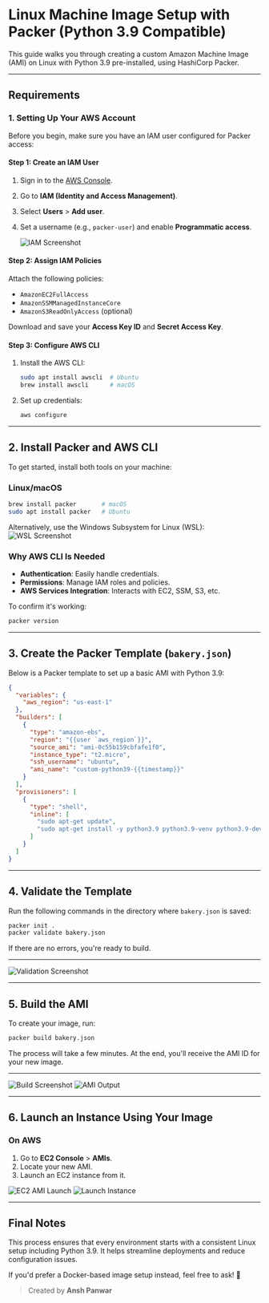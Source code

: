 # Linux Machine Image Setup with Packer (Python 3.9 Compatible)

This guide walks you through creating a custom Amazon Machine Image (AMI) on Linux with Python 3.9 pre-installed, using HashiCorp Packer.

---

## Requirements

### 1. Setting Up Your AWS Account

Before you begin, make sure you have an IAM user configured for Packer access:

#### **Step 1: Create an IAM User**
1. Sign in to the [AWS Console](https://aws.amazon.com/console/).
2. Go to **IAM (Identity and Access Management)**.
3. Select **Users** > **Add user**.
4. Set a username (e.g., `packer-user`) and enable **Programmatic access**.

   ![IAM Screenshot](https://github.com/user-attachments/assets/cb5e90d7-be6f-400d-8903-07d774f11516)

#### **Step 2: Assign IAM Policies**
Attach the following policies:
- `AmazonEC2FullAccess`
- `AmazonSSMManagedInstanceCore`
- `AmazonS3ReadOnlyAccess` (optional)

Download and save your **Access Key ID** and **Secret Access Key**.

#### **Step 3: Configure AWS CLI**
1. Install the AWS CLI:
   ```sh
   sudo apt install awscli  # Ubuntu
   brew install awscli      # macOS
   ```
2. Set up credentials:
   ```sh
   aws configure
   ```

---

## 2. Install Packer and AWS CLI

To get started, install both tools on your machine:

### **Linux/macOS**
```sh
brew install packer       # macOS
sudo apt install packer   # Ubuntu
```

Alternatively, use the Windows Subsystem for Linux (WSL):
![WSL Screenshot](https://github.com/user-attachments/assets/12f7cb9c-7add-4e72-a1f9-968719b8de1c)

### Why AWS CLI Is Needed
- **Authentication**: Easily handle credentials.
- **Permissions**: Manage IAM roles and policies.
- **AWS Services Integration**: Interacts with EC2, SSM, S3, etc.

To confirm it's working:
```sh
packer version
```

---

## 3. Create the Packer Template (`bakery.json`)

Below is a Packer template to set up a basic AMI with Python 3.9:

```json
{
  "variables": {
    "aws_region": "us-east-1"
  },
  "builders": [
    {
      "type": "amazon-ebs",
      "region": "{{user `aws_region`}}",
      "source_ami": "ami-0c55b159cbfafe1f0",
      "instance_type": "t2.micro",
      "ssh_username": "ubuntu",
      "ami_name": "custom-python39-{{timestamp}}"
    }
  ],
  "provisioners": [
    {
      "type": "shell",
      "inline": [
        "sudo apt-get update",
        "sudo apt-get install -y python3.9 python3.9-venv python3.9-dev"
      ]
    }
  ]
}
```

---

## 4. Validate the Template

Run the following commands in the directory where `bakery.json` is saved:

```sh
packer init .
packer validate bakery.json
```

If there are no errors, you're ready to build.

---

![Validation Screenshot](https://github.com/user-attachments/assets/3f1bae49-f3bc-4361-87ee-12f344320191)

---

## 5. Build the AMI

To create your image, run:

```sh
packer build bakery.json
```

The process will take a few minutes. At the end, you'll receive the AMI ID for your new image.

---

![Build Screenshot](https://github.com/user-attachments/assets/64f9526b-8112-43cb-9868-17fc0aa486cc)
![AMI Output](https://github.com/user-attachments/assets/0e8b9f8c-9aac-46a5-b694-c6cb5cc96d99)

---

## 6. Launch an Instance Using Your Image

### **On AWS**
1. Go to **EC2 Console** > **AMIs**.
2. Locate your new AMI.
3. Launch an EC2 instance from it.

![EC2 AMI Launch](https://github.com/user-attachments/assets/83ad6b03-d072-4b38-af5c-ef69db480332)
![Launch Instance](https://github.com/user-attachments/assets/7c95b4e2-386d-4ce3-a9a7-3bc68432641b)

---

## Final Notes

This process ensures that every environment starts with a consistent Linux setup including Python 3.9. It helps streamline deployments and reduce configuration issues.

If you'd prefer a Docker-based image setup instead, feel free to ask! 🚀

> Created by **Ansh Panwar**
